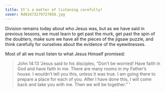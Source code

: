 ```yaml
---
title: It’s a matter of listening carefully!
cover: Rd01673279727858.jpg
---
```


Division remains today about who Jesus was, but as we have said in previous lessons, we must learn to get past the murk, get past the spin of the doubters, make sure we have all the pieces of the jigsaw puzzle, and think carefully for ourselves about the evidence of the eyewitnesses.

Most of all we must listen to what Jesus Himself promised: 

> <callout>John 14:1­3</callout>
> ‘Jesus said to his disciples, “Don’t be worried! Have faith in God and have faith in me. There are many rooms in my Father’s house. I wouldn’t tell you this, unless it was true. I am going there to prepare a place for each of you. After I have done this, I will come back and take you with me. Then we will be together.” '